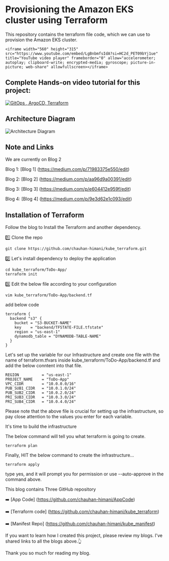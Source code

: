 
# Provisioning the Amazon EKS cluster using Terraform
This repository contains the terraform file code, which we can use to provision the Amazon EKS cluster.

```
<iframe width="560" height="315" src="https://www.youtube.com/embed/LgBnbmfsIdA?si=HC2d_PET09bYj1ue" title="YouTube video player" frameborder="0" allow="accelerometer; autoplay; clipboard-write; encrypted-media; gyroscope; picture-in-picture; web-share" allowfullscreen></iframe>
```

## Complete Hands-on video tutorial for this project:
[![GitOps , ArgoCD, Terraform](https://i9.ytimg.com/vi_webp/LgBnbmfsIdA/mqdefault.webp?v=65001550&sqp=CMyFgqgG&rs=AOn4CLB-7wLlJjUqu2q7dOdDMdQRyQ46TA)](https://youtu.be/LgBnbmfsIdA "GitOps|ArgoCD|Terraform")

## Architecture Diagram

![Architecture Diagram](https://cdn-images-1.medium.com/max/800/1*T5IRoSoiqT8qnYLUprsRUQ.png)

## Note and Links
We are currently on Blog 2

Blog 1: [Blog 1] (https://medium.com/p/71983375e550/edit) 

Blog 2: [Blog 2] (https://medium.com/p/aa96d9a00391/edit) 

Blog 3: [Blog 3] (https://medium.com/p/e604412e959f/edit)

Blog 4: [Blog 4] (https://medium.com/p/9e3d62e1c093/edit)

## Installation of Terraform
Follow the blog to Install the Terraform and another dependency.

1️⃣ Clone the repo

``` git clone https://github.com/chauhan-himani/kube_terraform.git ```

2️⃣ Let's install dependency to deploy the application

``` 
cd kube_terraform/ToDo-App/
terraform init
```

3️⃣ Edit the below file according to your configuration

`vim kube_terraform/ToDo-App/backend.tf`

add below code

```
terraform {
  backend "s3" {
    bucket = "S3-BUCKET-NAME"
    key    = "backend/TFSTATE-FILE.tfstate"
    region = "us-east-1"
    dynamodb_table = "DYNAMODB-TABLE-NAME"
  }
}
```

Let's set up the variable for our Infrastructure and create one file with the name of terraform.tfvars inside kube_terraform/ToDo-App/backend.tf and add the below conntent into that file.

```
REGION          = "us-east-1"
PROJECT_NAME    = "ToDo-App"
VPC_CIDR        = "10.0.0.0/16"
PUB_SUB1_CIDR   = "10.0.1.0/24"
PUB_SUB2_CIDR   = "10.0.2.0/24"
PRI_SUB3_CIDR   = "10.0.3.0/24"
PRI_SUB4_CIDR   = "10.0.4.0/24"
```

Please note that the above file is crucial for setting up the infrastructure, so pay close attention to the values you enter for each variable.

It's time to build the infrastructure

The below command will tell you what terraform is going to create.

`terraform plan`

Finally, HIT the below command to create the infrastructure...

`terraform apply`

type yes, and it will prompt you for permission or use --auto-approve in the command above.

This blog contains Three GitHub repository

➡️ [App Code] (https://github.com/chauhan-himani/AppCode)

➡️ [Terraform code] (https://github.com/chauhan-himani/kube_terraform)

➡️ [Manifest Repo] (https://github.com/chauhan-himani/kube_manifest)

If you want to learn how I created this project, please review my blogs. I've shared links to all the blogs above.👆

Thank you so much for reading my blog.
